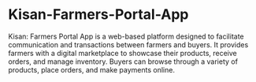 # Kisan-Farmers-Portal-App
Kisan: Farmers Portal App is a web-based platform designed to facilitate communication and transactions between farmers and buyers. It provides farmers with a digital marketplace to showcase their products, receive orders, and manage inventory. Buyers can browse through a variety of products, place orders, and make payments online.
